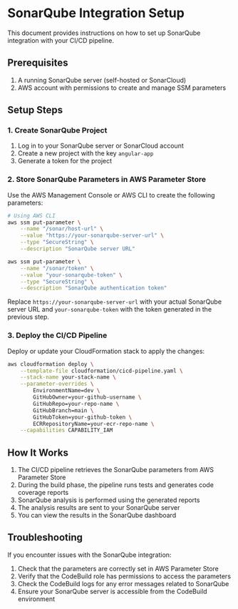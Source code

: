 # SonarQube Integration Setup

This document provides instructions on how to set up SonarQube integration with your CI/CD pipeline.

## Prerequisites

1. A running SonarQube server (self-hosted or SonarCloud)
2. AWS account with permissions to create and manage SSM parameters

## Setup Steps

### 1. Create SonarQube Project

1. Log in to your SonarQube server or SonarCloud account
2. Create a new project with the key `angular-app`
3. Generate a token for the project

### 2. Store SonarQube Parameters in AWS Parameter Store

Use the AWS Management Console or AWS CLI to create the following parameters:

```bash
# Using AWS CLI
aws ssm put-parameter \
    --name "/sonar/host-url" \
    --value "https://your-sonarqube-server-url" \
    --type "SecureString" \
    --description "SonarQube server URL"

aws ssm put-parameter \
    --name "/sonar/token" \
    --value "your-sonarqube-token" \
    --type "SecureString" \
    --description "SonarQube authentication token"
```

Replace `https://your-sonarqube-server-url` with your actual SonarQube server URL and `your-sonarqube-token` with the token generated in the previous step.

### 3. Deploy the CI/CD Pipeline

Deploy or update your CloudFormation stack to apply the changes:

```bash
aws cloudformation deploy \
    --template-file cloudformation/cicd-pipeline.yaml \
    --stack-name your-stack-name \
    --parameter-overrides \
        EnvironmentName=dev \
        GitHubOwner=your-github-username \
        GitHubRepo=your-repo-name \
        GitHubBranch=main \
        GitHubToken=your-github-token \
        ECRRepositoryName=your-ecr-repo-name \
    --capabilities CAPABILITY_IAM
```

## How It Works

1. The CI/CD pipeline retrieves the SonarQube parameters from AWS Parameter Store
2. During the build phase, the pipeline runs tests and generates code coverage reports
3. SonarQube analysis is performed using the generated reports
4. The analysis results are sent to your SonarQube server
5. You can view the results in the SonarQube dashboard

## Troubleshooting

If you encounter issues with the SonarQube integration:

1. Check that the parameters are correctly set in AWS Parameter Store
2. Verify that the CodeBuild role has permissions to access the parameters
3. Check the CodeBuild logs for any error messages related to SonarQube
4. Ensure your SonarQube server is accessible from the CodeBuild environment